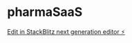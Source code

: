 # pharmaSaaS

[Edit in StackBlitz next generation editor ⚡️](https://stackblitz.com/~/github.com/antonioaguirrealvarez/pharmaSaaS)